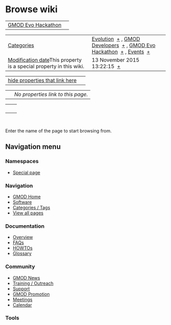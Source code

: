 



<span id="top"></span>




# <span dir="auto">Browse wiki</span>






|                                                                     |     |
|---------------------------------------------------------------------|-----|
| [GMOD Evo Hackathon](/wiki/GMOD_Evo_Hackathon "GMOD Evo Hackathon") |     |

|  |  |
|----|----|
| [Categories](/wiki/Special%253ACategories "Special%253ACategories") | <span class="smwb-value">[Evolution](/wiki/Category%253AEvolution "Category%253AEvolution")  <span class="smwsearch">[+](/wiki/Special%253ASearchByProperty/Evolution "Special%253ASearchByProperty/Evolution")</span></span> , <span class="smwb-value">[GMOD Developers](/wiki/Category%253AGMOD_Developers "Category%253AGMOD Developers")  <span class="smwsearch">[+](/wiki/Special%253ASearchByProperty/GMOD-20Developers "Special%253ASearchByProperty/GMOD-20Developers")</span></span> , <span class="smwb-value">[GMOD Evo Hackathon](/wiki/Category%253AGMOD_Evo_Hackathon "Category%253AGMOD Evo Hackathon")  <span class="smwsearch">[+](/wiki/Special%253ASearchByProperty/GMOD-20Evo-20Hackathon "Special%253ASearchByProperty/GMOD-20Evo-20Hackathon")</span></span> , <span class="smwb-value">[Events](/wiki/Category%253AEvents "Category%253AEvents")  <span class="smwsearch">[+](/wiki/Special%253ASearchByProperty/Events "Special%253ASearchByProperty/Events")</span></span> |
| <span class="smw-highlighter" data-type="1" state="inline" data-title="Property"><span class="smwbuiltin">[Modification date](/wiki/Property:Modification_date "Property:Modification date")</span><span class="smwttcontent">This property is a special property in this wiki.</span></span> | <span class="smwb-value">13 November 2015 13:22:15  <span class="smwsearch">[+](/wiki/Special%253ASearchByProperty/Modification-20date/13-20November-202015-2013:22:15 "Special%253ASearchByProperty/Modification-20date/13-20November-202015-2013:22:15")</span></span> |

<span id="smw_browse_incoming"></span>

|  |  |
|----|----|
| [hide properties that link here](/mediawiki/index.php?title=Special:Browse&offset=0&dir=out&article=GMOD+Evo+Hackathon)  |  |

|     |                                    |
|-----|------------------------------------|
|     | *No properties link to this page.* |

|     |     |
|-----|-----|
|     |     |

 

Enter the name of the page to start browsing from.  








## Navigation menu



### Namespaces

- <span id="ca-nstab-special">[Special
  page](/wiki/Special%253ABrowse/GMOD_Evo_Hackathon "This is a special page, you cannot edit the page itself")</span>






### Navigation



- <span id="n-GMOD-Home">[GMOD Home](/wiki/Main_Page)</span>
- <span id="n-Software">[Software](/wiki/GMOD_Components)</span>
- <span id="n-Categories-.2F-Tags">[Categories /
  Tags](/wiki/Categories)</span>
- <span id="n-View-all-pages">[View all
  pages](/wiki/Special:AllPages)</span>




### Documentation



- <span id="n-Overview">[Overview](/wiki/Overview)</span>
- <span id="n-FAQs">[FAQs](/wiki/Category%253AFAQ)</span>
- <span id="n-HOWTOs">[HOWTOs](/wiki/Category%253AHOWTO)</span>
- <span id="n-Glossary">[Glossary](/wiki/Glossary)</span>




### Community



- <span id="n-GMOD-News">[GMOD News](/wiki/GMOD_News)</span>
- <span id="n-Training-.2F-Outreach">[Training /
  Outreach](/wiki/Training_and_Outreach)</span>
- <span id="n-Support">[Support](/wiki/Support)</span>
- <span id="n-GMOD-Promotion">[GMOD
  Promotion](/wiki/GMOD_Promotion)</span>
- <span id="n-Meetings">[Meetings](/wiki/Meetings)</span>
- <span id="n-Calendar">[Calendar](/wiki/Calendar)</span>




### Tools












<!-- -->




